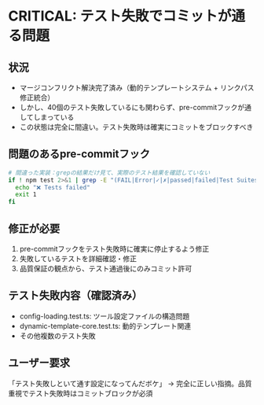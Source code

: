 # CRITICAL: テスト失敗でコミットが通る問題

## 状況
- マージコンフリクト解決完了済み（動的テンプレートシステム + リンクパス修正統合）
- しかし、40個のテスト失敗しているにも関わらず、pre-commitフックが通してしまっている
- この状態は完全に間違い。テスト失敗時は確実にコミットをブロックすべき

## 問題のあるpre-commitフック
```bash
# 間違った実装：grepの結果だけ見て、実際のテスト結果を確認していない
if ! npm test 2>&1 | grep -E "(FAIL|Error|✓|✗|passed|failed|Test Suites)" | tail -5; then
  echo "❌ Tests failed"
  exit 1
fi
```

## 修正が必要
1. pre-commitフックをテスト失敗時に確実に停止するよう修正
2. 失敗しているテストを詳細確認・修正
3. 品質保証の観点から、テスト通過後にのみコミット許可

## テスト失敗内容（確認済み）
- config-loading.test.ts: ツール設定ファイルの構造問題
- dynamic-template-core.test.ts: 動的テンプレート関連
- その他複数のテスト失敗

## ユーザー要求
「テスト失敗しといて通す設定になってんだボケ」
→ 完全に正しい指摘。品質重視でテスト失敗時はコミットブロックが必須